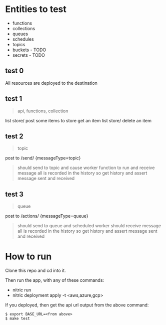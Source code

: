 
Entities to test
================

- functions
- collections
- queues
- schedules
- topics
- buckets - TODO
- secrets - TODO

test 0
------

All resources are deployed to the destination

test 1
------

> api, functions, collection

list store/
post some items to store
get an item
list store/
delete an item

test 2
------

> topic

post to /send/ {messageType=topic}
> should send to topic and cause worker function to run and receive message
> all is recorded in the history so get history and assert message sent and received

test 3
------

> queue

post to /actions/ {messageType=queue}
> should send to queue and scheduled worker should receive message
> all is recorded in the history so get history and assert message sent and received


How to run
==========

Clone this repo and cd into it.

Then run the app, with any of these commands:
- nitric run
- nitric deployment apply -t <aws,azure,gcp>

If you deployed, then get the api url output from the above command:

```
$ export BASE_URL=<from above>
$ make test
```
